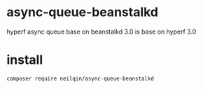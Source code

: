 # async-queue-beanstalkd
hyperf async queue base on beanstalkd
3.0 is base on hyperf 3.0

# install

```
composer require neilqin/async-queue-beanstalkd
```


